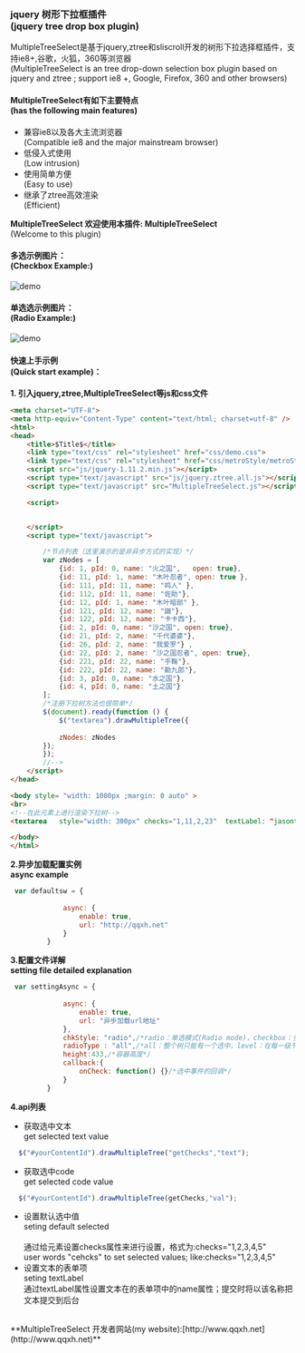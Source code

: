 ### jquery 树形下拉框插件<br>(jquery tree drop box plugin)

MultipleTreeSelect是基于jquery,ztree和sliscroll开发的树形下拉选择框插件，支持ie8+,谷歌，火狐，360等浏览器<br>
(MultipleTreeSelect is an tree drop-down selection box plugin based on jquery and ztree ; support ie8 +, Google, Firefox, 360 and other browsers)

#### MultipleTreeSelect有如下主要特点<br>(has the following main features)
- 兼容ie8以及各大主流浏览器<br>(Compatible ie8 and the major mainstream browser)
- 低侵入式使用<br>(Low intrusion)
- 使用简单方便<br>(Easy to use)
- 继承了ztree高效渲染<br>(Efficient)


**MultipleTreeSelect 欢迎使用本插件: MultipleTreeSelect**
<br>(Welcome to this plugin)
#### 多选示例图片：<br>(Checkbox Example:)
![demo](https://github.com/PureCreek/MultipleTreeSelect.js/raw/master/src/demo/img/2.png)
#### 单选选示例图片：<br>(Radio Example:)
![demo](https://github.com/PureCreek/MultipleTreeSelect.js/raw/master/src/demo/img/3.png)
#### 快速上手示例<br>(Quick start example)：

**1. 引入jquery,ztree,MultipleTreeSelect等js和css文件**

```html
<meta charset="UTF-8">
<meta http-equiv="Content-Type" content="text/html; charset=utf-8" />
<html>
<head>
    <title>$Title$</title>
    <link type="text/css" rel="stylesheet" href="css/demo.css">
    <link type="text/css" rel="stylesheet" href="css/metroStyle/metroStyle.css">
    <script src="js/jquery-1.11.2.min.js"></script>
    <script type="text/javascript" src="js/jquery.ztree.all.js"></script>
    <script type="text/javascript" src="MultipleTreeSelect.js"></script>

    <script>


    </script>
    <script type="text/javascript">

        /*节点列表（这里演示的是非异步方式的实现）*/
        var zNodes = [
            {id: 1, pId: 0, name: "火之国",   open: true},
            {id: 11, pId: 1, name: "木叶忍者", open: true },
            {id: 111, pId: 11, name: "鸣人" },
            {id: 112, pId: 11, name: "佐助"},
            {id: 12, pId: 1, name: "木叶暗部" },
            {id: 121, pId: 12, name: "鼬"},
            {id: 122, pId: 12, name: "卡卡西"},
            {id: 2, pId: 0, name: "沙之国", open: true},
            {id: 21, pId: 2, name: "千代婆婆"},
            {id: 26, pId: 2, name: "我爱罗"} ,
            {id: 22, pId: 2, name: "沙之国忍者", open: true},
            {id: 221, pId: 22, name: "手鞠"},
            {id: 222, pId: 22, name: "勘九郎"},
            {id: 3, pId: 0, name: "水之国"},
            {id: 4, pId: 0, name: "土之国"}
        ]; 
        /*注册下拉树方法也很简单*/
        $(document).ready(function () {
            $("textarea").drawMultipleTree({
            
            zNodes: zNodes
        });
        });
        //-->
    </script>
</head>

<body style= "width: 1080px ;margin: 0 auto" >
<br>
<!--在此元素上进行渲染下拉树-->
<textarea   style="width: 300px" checks="1,11,2,23"  textLabel: "jasontext"  type="text" readonly></textarea>

</body>
</html>

```

**2.异步加载配置实例**
<br>**async example**
```js
 var defaultsw = {
              
             async: {
                 enable: true,
                 url: "http://qqxh.net"
             }
         }
```

**3.配置文件详解**<br>
**setting file detailed explanation**
```js
 var settingAsync = {
             
             async: {
                 enable: true,
                 url: "异步加载url地址"
             },
             chkStyle: "radio",/*radio：单选模式(Radio mode)，checkbox：多选模式(checkbox mode)，默认为多选*/
             radioType : "all",/*all：整个树只能有一个选中，level：在每一级节点范围内当做一个分组*/
             height:433,/*容器高度*/
             callback:{
                 onCheck: function() {}/*选中事件的回调*/
             }
         }
```

**4.api列表**
- 获取选中文本<br>get selected text value
```js
  $("#yourContentId").drawMultipleTree("getChecks","text");
```
- 获取选中code<br>get selected code value
```js
  $("#yourContentId").drawMultipleTree(getChecks,"val");
```
 - 设置默认选中值<br>seting default selected
 <br><br>
 通过给元素设置checks属性来进行设置，格式为:checks="1,2,3,4,5"<br>
 user  words  "cehcks"  to set selected values;
 like:checks="1,2,3,4,5"
  - 设置文本的表单项<br>seting textLabel  
 通过textLabel属性设置文本在的表单项中的name属性；提交时将以该名称把文本提交到后台
 <br>
**MultipleTreeSelect 开发者网站(my website):[http://www.qqxh.net](http://www.qqxh.net)**

